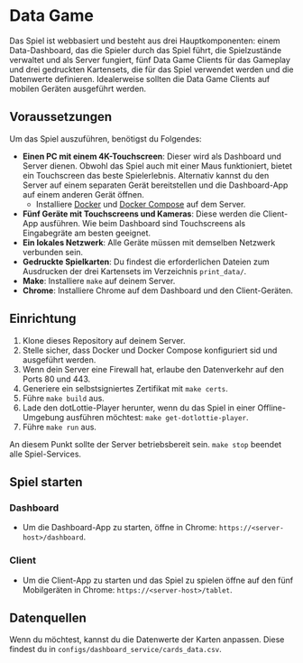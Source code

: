 # Data Game

Das Spiel ist webbasiert und besteht aus drei Hauptkomponenten: einem
Data-Dashboard, das die Spieler durch das Spiel führt, die Spielzustände
verwaltet und als Server fungiert, fünf Data Game Clients für das Gameplay und
drei gedruckten Kartensets, die für das Spiel verwendet werden und die
Datenwerte definieren. Idealerweise sollten die Data Game Clients auf mobilen
Geräten ausgeführt werden.

## Voraussetzungen

Um das Spiel auszuführen, benötigst du Folgendes:

- **Einen PC mit einem 4K-Touchscreen**: Dieser wird als Dashboard und Server
  dienen. Obwohl das Spiel auch mit einer Maus funktioniert, bietet ein
  Touchscreen das beste Spielerlebnis. Alternativ kannst du den Server auf einem
  separaten Gerät bereitstellen und die Dashboard-App auf einem anderen Gerät
  öffnen.
    - Installiere [Docker](https://docs.docker.com/)
      und [Docker Compose](https://docs.docker.com/compose/) auf dem Server.
- **Fünf Geräte mit Touchscreens und Kameras**: Diese werden die Client-App
  ausführen. Wie beim Dashboard sind Touchscreens als Eingabegräte am besten
  geeignet.
- **Ein lokales Netzwerk**: Alle Geräte müssen mit demselben Netzwerk verbunden
  sein.
- **Gedruckte Spielkarten**: Du findest die erforderlichen Dateien zum
  Ausdrucken der drei Kartensets im Verzeichnis `print_data/`.
- **Make**: Installiere `make` auf deinem Server.
- **Chrome**: Installiere Chrome auf dem Dashboard und den Client-Geräten.

## Einrichtung

1. Klone dieses Repository auf deinem Server.
2. Stelle sicher, dass Docker und Docker Compose konfiguriert sid und ausgeführt
   werden.
3. Wenn dein Server eine Firewall hat, erlaube den Datenverkehr auf den Ports 80
   und 443.
4. Generiere ein selbstsigniertes Zertifikat mit `make certs`.
5. Führe `make build` aus.
6. Lade den dotLottie-Player herunter, wenn du das Spiel in einer
   Offline-Umgebung ausführen möchtest: `make get-dotlottie-player`.
7. Führe `make run` aus.

An diesem Punkt sollte der Server betriebsbereit sein.
`make stop` beendet alle Spiel-Services.

## Spiel starten

### Dashboard

- Um die Dashboard-App zu starten, öffne in Chrome:
  `https://<server-host>/dashboard`.

### Client

- Um die Client-App zu starten und das Spiel zu spielen öffne auf den
  fünf Mobilgeräten in Chrome: `https://<server-host>/tablet`.

## Datenquellen

Wenn du möchtest, kannst du die Datenwerte der Karten anpassen. Diese findest du
in `configs/dashboard_service/cards_data.csv`.
